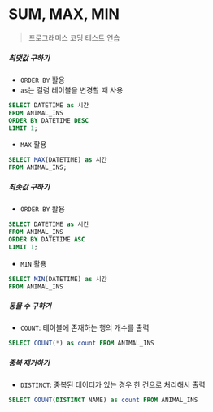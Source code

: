 # SUM, MAX, MIN

> 프로그래머스 코딩 테스트 연습 



##### 최댓값 구하기

- `ORDER BY` 활용
- `as`는 컬럼 레이블을 변경할 때 사용

```sql
SELECT DATETIME as 시간
FROM ANIMAL_INS
ORDER BY DATETIME DESC
LIMIT 1;
```

- `MAX` 활용

```sql
SELECT MAX(DATETIME) as 시간
FROM ANIMAL_INS;
```



##### 최솟값 구하기

- `ORDER BY` 활용

```sql
SELECT DATETIME as 시간
FROM ANIMAL_INS
ORDER BY DATETIME ASC
LIMIT 1;
```

- `MIN` 활용

```SQL
SELECT MIN(DATETIME) as 시간
FROM ANIMAL_INS
```



##### 동물 수 구하기

- `COUNT`: 테이블에 존재하는 행의 개수를 출력

```sql
SELECT COUNT(*) as count FROM ANIMAL_INS
```



##### 중복 제거하기

- `DISTINCT`: 중복된 데이터가 있는 경우 한 건으로 처리해서 출력

```sql
SELECT COUNT(DISTINCT NAME) as count FROM ANIMAL_INS
```


